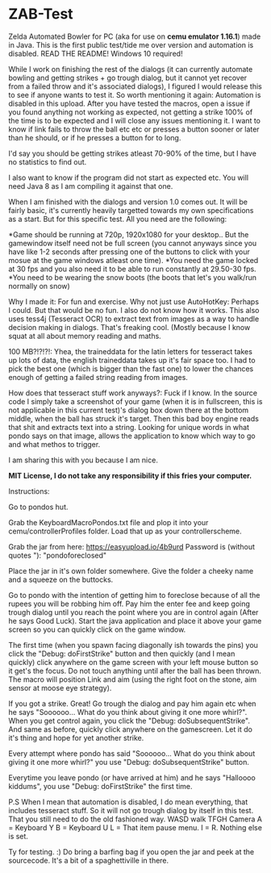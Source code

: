 # ZAB-Test
Zelda Automated Bowler for PC (aka for use on **cemu emulator 1.16.1**) made in Java. This is the first public test/tide me over version and automation is disabled. READ THE README! Windows 10 required!


While I work on finishing the rest of the dialogs (it can currently automate bowling and getting strikes + go trough dialog, but it cannot yet recover from a failed throw and it's associated dialogs), I figured I would release this to see if anyone wants to test it. So worth mentioning it again: Automation is disabled in this upload.
After you have tested the macros, open a issue if you found anything not working as expected, not getting a strike 100% of the time is to be expected and I will close any issues mentioning it. I want to know if link fails to throw the ball etc etc or presses a button sooner or later than he should, or if he presses a button for to long.

I'd say you should be getting strikes atleast 70-90% of the time, but I have no statistics to find out.

I also want to know if the program did not start as expected etc.
You will need Java 8 as I am compiling it against that one.

When I am finished with the dialogs and version 1.0 comes out. It will be fairly basic, it's currently heavily targetted towards my own specifications as a start. But for this specific test. All you need are the following:

*Game should be running at 720p, 1920x1080 for your desktop.. But the gamewindow itself need not be full screen (you cannot anyways since you have like 1-2 seconds after pressing one of the buttons to click with your mosue at the game windows atleast one time).
*You need the game locked at 30 fps and you also need it to be able to run constantly at 29.50-30 fps. 
*You need to be wearing the snow boots (the boots that let's you walk/run normally on snow)

Why I made it: For fun and exercise.
Why not just use AutoHotKey: Perhaps I could. But that would be no fun. I also do not know how it works.
This also uses tess4j (Tesseract OCR) to extract text from images as a way to handle decision making in dialogs. That's freaking cool. (Mostly because I know squat at all about memory reading and maths.

100 MB?!?!?!: Yhea, the traineddata for the latin letters for tesseract takes up lots of data, the english traineddata takes up it's fair space too. I had to pick the best one (which is bigger than the fast one) to lower the chances enough of getting a failed string reading from images.

How does that tesseract stuff work anyways?: Fuck if I know. In the source code I simply take a screenshot of your game (when it is in fullscreen, this is not applicable in this current test)'s dialog box down there at the bottom middle, when the ball has struck it's target. Then this bad boy engine reads that shit and extracts text into a string. Looking for unique words in what pondo says on that image, allows the application to know which way to go and what methos to trigger.

I am sharing this with you because I am nice.

**MIT License, I do not take any responsibility if this fries your computer.**

Instructions:

Go to pondos hut.

Grab the KeyboardMacroPondos.txt file and plop it into your cemu/controllerProfiles folder. Load that up as your controllerscheme.

Grab the jar from here: https://easyupload.io/4b9urd
Password is (without quotes "):  "pondoforeclosed"

Place the jar in it's own folder somewhere. Give the folder a cheeky name and a squeeze on the buttocks.

Go to pondo with the intention of getting him to foreclose because of all the rupees you will be robbing him off.
Pay him the enter fee and keep going trough dialog until you reach the point where you are in control again (After he says Good Luck).
Start the java application and place it above your game screen so you can quickly click on the game window.

The first time (when you spawn facing diagonally ish towards the pins) you click the "Debug: doFirstStrike" button and then quickly (and I mean quickly) click anywhere on the game screen with your left mouse button so it get's the focus.
Do not touch anything until after the ball has been thrown. The macro will position Link and aim (using the right foot on the stone, aim sensor at moose eye strategy).

If you got a strike. Great!
Go trough the dialog and pay him again etc when he says "Soooooo... What do you think about giving it one more whirl?".
When you get control again, you click the "Debug: doSubsequentStrike". And same as before, quickly click anywhere on the gamescreen.
Let it do it's thing and hope for yet another strike.

Every attempt where pondo has said "Soooooo... What do you think about giving it one more whirl?" you use "Debug: doSubsequentStrike" button.

Everytime you leave pondo (or have arrived at him) and he says "Halloooo kiddums", you use "Debug: doFirstStrike" the first time.

P.S When I mean that automation is disabled, I do mean everything, that includes tesseract stuff. So it will not go trough dialog by itself in this test. That you still need to do the old fashioned way. 
WASD walk
TFGH Camera
A = Keyboard Y
B = Keyboard U
L = That item pause menu.
I = R.
Nothing else is set.

Ty for testing. :)
Do bring a barfing bag if you open the jar and peek at the sourcecode. It's a bit of a spaghettiville in there.
